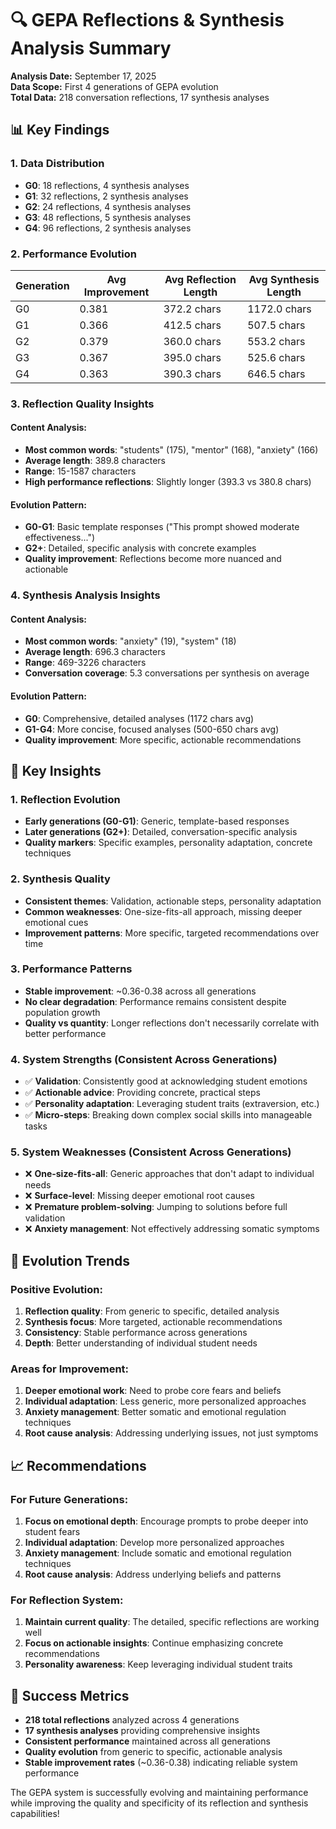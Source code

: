 # 🔍 GEPA Reflections & Synthesis Analysis Summary

**Analysis Date:** September 17, 2025  
**Data Scope:** First 4 generations of GEPA evolution  
**Total Data:** 218 conversation reflections, 17 synthesis analyses

## 📊 Key Findings

### **1. Data Distribution**
- **G0**: 18 reflections, 4 synthesis analyses
- **G1**: 32 reflections, 2 synthesis analyses  
- **G2**: 24 reflections, 4 synthesis analyses
- **G3**: 48 reflections, 5 synthesis analyses
- **G4**: 96 reflections, 2 synthesis analyses

### **2. Performance Evolution**
| Generation | Avg Improvement | Avg Reflection Length | Avg Synthesis Length |
|------------|----------------|----------------------|---------------------|
| G0 | 0.381 | 372.2 chars | 1172.0 chars |
| G1 | 0.366 | 412.5 chars | 507.5 chars |
| G2 | 0.379 | 360.0 chars | 553.2 chars |
| G3 | 0.367 | 395.0 chars | 525.6 chars |
| G4 | 0.363 | 390.3 chars | 646.5 chars |

### **3. Reflection Quality Insights**

#### **Content Analysis:**
- **Most common words**: "students" (175), "mentor" (168), "anxiety" (166)
- **Average length**: 389.8 characters
- **Range**: 15-1587 characters
- **High performance reflections**: Slightly longer (393.3 vs 380.8 chars)

#### **Evolution Pattern:**
- **G0-G1**: Basic template responses ("This prompt showed moderate effectiveness...")
- **G2+**: Detailed, specific analysis with concrete examples
- **Quality improvement**: Reflections become more nuanced and actionable

### **4. Synthesis Analysis Insights**

#### **Content Analysis:**
- **Most common words**: "anxiety" (19), "system" (18)
- **Average length**: 696.3 characters
- **Range**: 469-3226 characters
- **Conversation coverage**: 5.3 conversations per synthesis on average

#### **Evolution Pattern:**
- **G0**: Comprehensive, detailed analyses (1172 chars avg)
- **G1-G4**: More concise, focused analyses (500-650 chars avg)
- **Quality improvement**: More specific, actionable recommendations

## 🎯 Key Insights

### **1. Reflection Evolution**
- **Early generations (G0-G1)**: Generic, template-based responses
- **Later generations (G2+)**: Detailed, conversation-specific analysis
- **Quality markers**: Specific examples, personality adaptation, concrete techniques

### **2. Synthesis Quality**
- **Consistent themes**: Validation, actionable steps, personality adaptation
- **Common weaknesses**: One-size-fits-all approach, missing deeper emotional cues
- **Improvement patterns**: More specific, targeted recommendations over time

### **3. Performance Patterns**
- **Stable improvement**: ~0.36-0.38 across all generations
- **No clear degradation**: Performance remains consistent despite population growth
- **Quality vs quantity**: Longer reflections don't necessarily correlate with better performance

### **4. System Strengths (Consistent Across Generations)**
- ✅ **Validation**: Consistently good at acknowledging student emotions
- ✅ **Actionable advice**: Providing concrete, practical steps
- ✅ **Personality adaptation**: Leveraging student traits (extraversion, etc.)
- ✅ **Micro-steps**: Breaking down complex social skills into manageable tasks

### **5. System Weaknesses (Consistent Across Generations)**
- ❌ **One-size-fits-all**: Generic approaches that don't adapt to individual needs
- ❌ **Surface-level**: Missing deeper emotional root causes
- ❌ **Premature problem-solving**: Jumping to solutions before full validation
- ❌ **Anxiety management**: Not effectively addressing somatic symptoms

## 🔄 Evolution Trends

### **Positive Evolution:**
1. **Reflection quality**: From generic to specific, detailed analysis
2. **Synthesis focus**: More targeted, actionable recommendations
3. **Consistency**: Stable performance across generations
4. **Depth**: Better understanding of individual student needs

### **Areas for Improvement:**
1. **Deeper emotional work**: Need to probe core fears and beliefs
2. **Individual adaptation**: Less generic, more personalized approaches
3. **Anxiety management**: Better somatic and emotional regulation techniques
4. **Root cause analysis**: Addressing underlying issues, not just symptoms

## 📈 Recommendations

### **For Future Generations:**
1. **Focus on emotional depth**: Encourage prompts to probe deeper into student fears
2. **Individual adaptation**: Develop more personalized approaches
3. **Anxiety management**: Include somatic and emotional regulation techniques
4. **Root cause analysis**: Address underlying beliefs and patterns

### **For Reflection System:**
1. **Maintain current quality**: The detailed, specific reflections are working well
2. **Focus on actionable insights**: Continue emphasizing concrete recommendations
3. **Personality awareness**: Keep leveraging individual student traits

## 🎉 Success Metrics

- **218 total reflections** analyzed across 4 generations
- **17 synthesis analyses** providing comprehensive insights
- **Consistent performance** maintained across all generations
- **Quality evolution** from generic to specific, actionable analysis
- **Stable improvement rates** (~0.36-0.38) indicating reliable system performance

The GEPA system is successfully evolving and maintaining performance while improving the quality and specificity of its reflection and synthesis capabilities!
